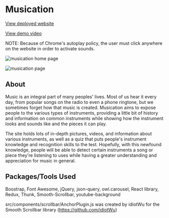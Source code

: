 # Musication
[View deployed website](https://graceyan-musication.netlify.app/)

[View demo video](https://youtu.be/KaKVOMw6USY)

NOTE: Because of Chrome's autoplay policy, the user must click anywhere on the website in order to activate sounds.

![musication home page](https://i.imgur.com/uBDo1r2.png)

![musication page](https://i.imgur.com/U5ST5k1.png)

## About
Music is an integral part of many peoples' lives. Most of us hear it every day, from popular songs on the radio to even a phone ringtone, but we sometimes forget how that music is created. Musication aims to expose people to the various types of instruments, providing a little bit of history and information on common instruments while showing how the instrument looks and sounds like and the pieces it can play.

The site holds lots of in-depth pictures, videos, and information about various instruments, as well as a quiz that puts people's instrument knowledge and recognition skills to the test.  Hopefully, with this newfound knowledge, people will be able to detect certain instruments a song or piece they're listening to uses while having a greater understanding and appreciation for music in general.

## Packages/Tools Used
Boostrap, Font Awesome, jQuery, json-query, owl.carousel, React library, Redux, Thunk, Smooth-Scrollbar, youtube-background

src/components/scrollbar/AnchorPlugin.js was created by idiotWu for the Smooth Scrollbar library (https://github.com/idiotWu)
